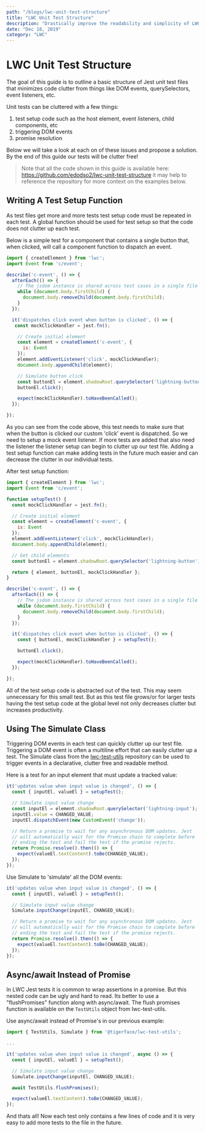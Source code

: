 ```yaml
---
path: "/blogs/lwc-unit-test-structure"
title: "LWC Unit Test Structure"
description: "Drastically improve the readability and simplicity of LWC unit tests."
date: "Dec 18, 2019"
category: "LWC"
---
```


# LWC Unit Test Structure

The goal of this guide is to outline a basic structure of Jest unit test files that minimizes code clutter from things like DOM events, querySelectors, event listeners, etc.

Unit tests can be cluttered with a few things:
1. test setup code such as the host element, event listeners, child components, etc
2. triggering DOM events
3. promise resolution

Below we will take a look at each on of these issues and propose a solution. By the end of this guide our tests will be clutter free!

> Note that all the code shown in this guide is available here: https://github.com/edodso2/lwc-unit-test-structure
> it may help to reference the repository for more context on the examples below.

## Writing A Test Setup Function

As test files get more and more tests test setup code must be repeated in each test. A global function should be used for test setup so that the code does not clutter up each test.

Below is a simple test for a component that contains a single button that, when clicked, will call a component function to dispatch an event.
```JavaScript
import { createElement } from 'lwc';
import Event from 'c/event';

describe('c-event', () => {
  afterEach(() => {
    // The jsdom instance is shared across test cases in a single file so reset the DOM
    while (document.body.firstChild) {
      document.body.removeChild(document.body.firstChild);
    }
  });

  it('dispatches click event when button is clicked', () => {
   const mockClickHandler = jest.fn();

    // Create initial element
    const element = createElement('c-event', {
      is: Event
    });
    element.addEventListener('click', mockClickHandler);
    document.body.appendChild(element);

    // Simulate button click
    const buttonEl = element.shadowRoot.querySelector('lightning-button');
    buttonEl.click();

    expect(mockClickHandler).toHaveBeenCalled(); 
  });

});
```

As you can see from the code above, this test needs to make sure that when the button is clicked our custom 'click' event is dispatched. So we need to setup a mock event listener. If more tests are added that also need the listener the listener setup can begin to clutter up our test file. Adding a test setup function can make adding tests in the future much easier and can decrease the clutter in our individual tests.

After test setup function:
```JavaScript
import { createElement } from 'lwc';
import Event from 'c/event';

function setupTest() {
  const mockClickHandler = jest.fn();

  // Create initial element
  const element = createElement('c-event', {
    is: Event
  });
  element.addEventListener('click', mockClickHandler);
  document.body.appendChild(element);

  // Get child elements
  const buttonEl = element.shadowRoot.querySelector('lightning-button');

  return { element, buttonEl, mockClickHandler };
}

describe('c-event', () => {
  afterEach(() => {
    // The jsdom instance is shared across test cases in a single file so reset the DOM
    while (document.body.firstChild) {
      document.body.removeChild(document.body.firstChild);
    }
  });

  it('dispatches click event when button is clicked', () => {
    const { buttonEl, mockClickHandler } = setupTest();

    buttonEl.click();

    expect(mockClickHandler).toHaveBeenCalled();
  });

});
```

All of the test setup code is abstracted out of the test. This may seem unnecessary for this small test. But as this test file grows/or for larger tests having the test setup code at the global level not only decreases clutter but increases productivity.

## Using The Simulate Class

Triggering DOM events in each test can quickly clutter up our test file. Triggering a DOM event is often a multiline effort that can easily clutter up a test. The Simulate class from the [lwc-test-utils](https://github.com/edodso2/lwc-test-utils) repository can be used to trigger events in a declarative, clutter free and readable method.

Here is a test for an input element that must update a tracked value:
```JavaScript
it('updates value when input value is changed', () => {
  const { inputEl, valueEl } = setupTest();

  // Simulate input value change
  const inputEl = element.shadowRoot.querySelector('lightning-input');
  inputEl.value = CHANGED_VALUE;
  inputEl.dispatchEvent(new CustomEvent('change'));

  // Return a promise to wait for any asynchronous DOM updates. Jest
  // will automatically wait for the Promise chain to complete before
  // ending the test and fail the test if the promise rejects.
  return Promise.resolve().then(() => {
    expect(valueEl.textContent).toBe(CHANGED_VALUE);
  });
});
```

Use Simulate to 'simulate' all the DOM events:
```JavaScript
it('updates value when input value is changed', () => {
  const { inputEl, valueEl } = setupTest();

  // Simulate input value change
  Simulate.inputChange(inputEl, CHANGED_VALUE);

  // Return a promise to wait for any asynchronous DOM updates. Jest
  // will automatically wait for the Promise chain to complete before
  // ending the test and fail the test if the promise rejects.
  return Promise.resolve().then(() => {
    expect(valueEl.textContent).toBe(CHANGED_VALUE);
  });
});
```

## Async/await Instead of Promise
In LWC Jest tests it is common to wrap assertions in a promise. But this nested code can be ugly and hard to read. Its better to use a "flushPromises" function along with async/await. The flush promises function is available on the `TestUtils` object from lwc-test-utils.

Use async/await instead of Promise's in our previous example:
```JavaScript
import { TestUtils, Simulate } from '@tigerface/lwc-test-utils';

...

it('updates value when input value is changed', async () => {
  const { inputEl, valueEl } = setupTest();

  // Simulate input value change
  Simulate.inputChange(inputEl, CHANGED_VALUE);

  await TestUtils.flushPromises();

  expect(valueEl.textContent).toBe(CHANGED_VALUE);
});
```

And thats all! Now each test only contains a few lines of code and it is very easy to add more tests to the file in the future.
